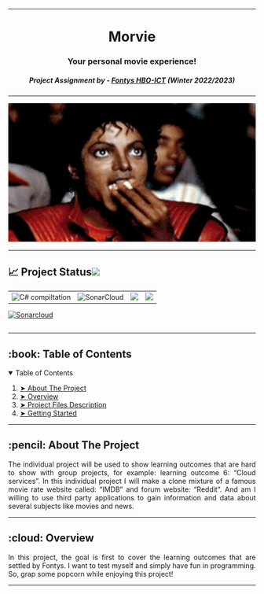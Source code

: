


---
<h1 align="center"> Morvie </h1>
<h3 align="center"> Your personal movie experience! </h3>
<h5 align="center"> Project Assignment by - <a href="https://fontys.nl">Fontys HBO-ICT</a> (Winter 2022/2023) </h5>

---

<p align="center"> 
  <img src="frontend/public/micheal-eating-popcorn.gif" alt="Animated gif" height="282px" width="637">
</p>

---

<!-- markdownlint-disable -->
## :chart_with_upwards_trend: Project Status[![](./docs/img/pin.svg)](#project-status) 
<table align="center" class="no-border" >
  <tr>
    <td><img src="https://github.com/Morvie/Morvie-Backend/actions/workflows/dotnet.yml/badge.svg" alt="C# compiltation"/></td>
    <td><img src="https://github.com/Morvie/Morvie-Backend/actions/workflows/sonarcloud.yml/badge.svg" alt="SonarCloud"/></td>
    <td><img src="https://github.com/Morvie/Morvie-Backend/actions/workflows/codeQL.yml/badge.svg" atl="CodeQL"/></td>
    <td><img src="https://sonarcloud.io/api/project_badges/measure?project=Morvie_Semester-6-Morvie&metric=alert_status" atl="Sonarcloud"/></td>
  </tr>
<table align="center" class="no-border" >
  <tr>
    <a  href = "https://sonarcloud.io/summary/new_code?id=Morvie_Semester-6-Morvie"><img src="https://sonarcloud.io/images/project_badges/sonarcloud-white.svg" alt="Sonarcloud"/>
    </a>
  </tr>

</table>

---

<!-- TABLE OF CONTENTS -->
<h2 id="table-of-contents"> :book: Table of Contents</h2>

<details open="open">
  <summary>Table of Contents</summary>
  <ol>
    <li><a href="#about-the-project"> ➤ About The Project</a></li>
    <li><a href="#overview"> ➤ Overview</a></li>
    <li><a href="#project-files-description"> ➤ Project Files Description</a></li>
    <li><a href="#getting-started"> ➤ Getting Started</a></li>
  </ol>
</details>

---

<!-- ABOUT THE PROJECT -->
<h2 id="about-the-project"> :pencil: About The Project</h2>

<p align="justify"> 
The individual project will be used to show learning outcomes that are hard to show with group projects, for example: learning outcome 6: “Cloud services”.  In this individual project I will make a clone mixture of a famous movie rate website called: “IMDB” and forum website: “Reddit”. And am I willing to use third party applications to gain information and data about several subjects like movies and news. 
</p>

---

<!-- OVERVIEW -->
<h2 id="overview"> :cloud: Overview</h2>

<p align="justify"> 
 In this project, the goal is first to cover the learning outcomes that are settled by Fontys. I want to test myself and simply have fun in programming. So, grap some popcorn while enjoying this project! 
</p>

---
